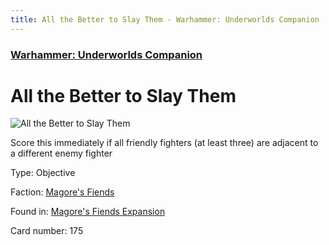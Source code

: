 ```yaml
---
title: All the Better to Slay Them - Warhammer: Underworlds Companion
---
```


### [Warhammer: Underworlds Companion](https://guidokessels.github.io/wh-underworlds)

  

# All the Better to Slay Them

![All the Better to Slay Them](https://warhammerunderworlds.com/wp-content/uploads/sites/6/2018/03/175_ENG.png)

Score this immediately if all friendly fighters (at least three) are adjacent to a different enemy fighter

Type: Objective

Faction: [Magore's Fiends](https://guidokessels.github.io/wh-underworlds/factions/magores-fiends)

Found in: [Magore's Fiends Expansion](https://guidokessels.github.io/wh-underworlds/locations/magores-fiends-expansion)

Card number: 175
